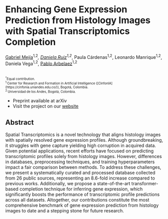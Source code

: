 # Enhancing Gene Expression Prediction from Histology Images with Spatial Transcriptomics Completion

[Gabriel Mejía](https://scholar.google.com/citations?hl=es&user=yh69hnYAAAAJ)<sup>1,2</sup>*, [Daniela Ruiz](https://scholar.google.com/citations?hl=es&user=Zm-tYR0AAAAJ)<sup>1,2</sup>*, Paula Cárdenas<sup>1,2</sup>, Leonardo Manrique<sup>1,2</sup>, Daniela Vega<sup>1,2</sup>, [Pablo Arbelaez](https://scholar.google.com/citations?hl=es&user=k0nZO90AAAAJ)<sup>1,2</sup> <br/>

<br/>
<font size="1"><sup>*</sup>Equal contribution.</font><br/>
<font size="1"><sup>1 </sup> Center  for  Research  and  Formation  in  Artificial  Intelligence ([CinfonIA](https://cinfonia.uniandes.edu.co/)), Bogotá, Colombia.</font><br/>
<font size="1"><sup>2 </sup> Universidad  de  los  Andes,  Bogotá, Colombia.</font><br/>

- Preprint available at arXiv
- Visit the project on our [website](https://danielaruizl1.github.io/)

## Abstract

Spatial Transcriptomics is a novel technology that aligns histology images with spatially resolved gene expression profiles. Although groundbreaking, it struggles with gene capture yielding high corruption in acquired data. Given potential applications, recent efforts have focused on predicting transcriptomic profiles solely from histology images. However, differences in databases, preprocessing techniques, and training hyperparameters impact a fair comparison between methods. To address these challenges, we present a systematically curated and processed database collected from 26 public sources, representing an 8.6-fold increase compared to previous works. Additionally, we propose a state-of-the-art transformer-based completion technique for inferring gene expression, which significantly boosts the performance of transcriptomic profile predictions across all datasets. Altogether, our contributions constitute the most comprehensive benchmark of gene expression prediction from histology images to date and a stepping stone for future research.
